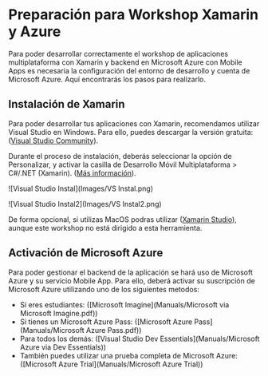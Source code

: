 # Preparación para Workshop Xamarin y Azure
Para poder desarrollar correctamente el workshop de aplicaciones multiplataforma con Xamarin y backend en Microsoft Azure con Mobile Apps es necesaria la configuración del entorno de desarrollo y cuenta de Microsoft Azure. Aquí encontrarás los pasos para realizarlo.

## Instalación de Xamarin
Para poder desarrollar tus aplicaciones con Xamarin, recomendamos utilizar Visual Studio en Windows. Para ello, puedes descargar la versión gratuita: ([Visual Studio Community](https://www.visualstudio.com/es/vs/community/)).

Durante el proceso de instalación, deberás seleccionar la opción de Personalizar, y activar la casilla de Desarrollo Móvil Multiplataforma > C#/.NET (Xamarin). ([Más información](https://msdn.microsoft.com/es-es/library/mt613162.aspx)).

![Visual Studio Instal](Images/VS Instal.png)

![Visual Studio Instal2](Images/VS Instal2.png)

De forma opcional, si utilizas MacOS podras utilizar ([Xamarin Studio](https://www.xamarin.com/download)), aunque este workshop no está
dirigido a esta herramienta.

## Activación de Microsoft Azure
Para poder gestionar el backend de la aplicación se hará uso de Microsoft Azure y su servicio Mobile App. Para ello, deberá activar su suscripción de Microsoft Azure utilizando uno de los siguientes metodos:

- Si eres estudiantes: ([Microsoft Imagine](Manuals/Microsoft via Microsoft Imagine.pdf))
- Si tienes un Microsoft Azure Pass: ([Microsoft Azure Pass](Manuals/Microsoft Azure Pass.pdf))
- Para todos los demás: ([Visual Studio Dev Essentials](Manuals/Microsoft Azure via Dev Essentials)) 
- También puedes utilizar una prueba completa de Microsoft Azure: ([Microsoft Azure Trial](Manuals/Microsoft Azure Trial))
